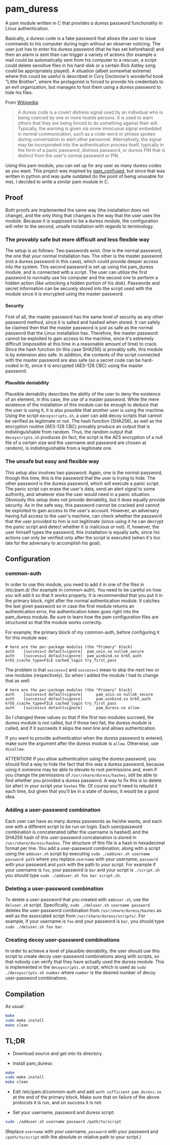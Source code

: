 # pam\_duress
A pam module written in C that provides a duress password functionality in Linux authentication.

Basically, a duress code is a fake password that allows the user to issue commands to his computer during login without an observer noticing. The user just has to enter his duress password (that he has set beforehand) and then an alarm is sent than can trigger a variety of actions (for example a mail could be automatically sent from his computer to a rescuer, a script could delete sensitive files in his hard-disk or a certain Rick Astley song could be appropriately played). A situation (albeit somewhat extreme) where this could be useful is described in Cory Doctorow's wonderful book "Little Brother", where the protagonist is forced to provide his credentials to an evil organization, but manages to fool them using a duress password to hide his files.

From [Wikipedia](http://en.wikipedia.org/wiki/Duress_code):

>A duress code is a covert distress signal used by an individual who is being coerced by one or more hostile persons. It is used to warn others that they are being forced to do something against their will. Typically, the warning is given via some innocuous signal embedded in normal communication, such as a code-word or phrase spoken during conversation to alert other personnel. Alternatively, the signal may be incorporated into the authentication process itself, typically in the form of a panic password, distress password, or duress PIN that is distinct from the user's normal password or PIN.

Using this pam module, you can set up for any user as many duress codes as you want.
This project was inspired by [pam\_confused](https://code.google.com/p/confused/), but since that was written in python and was quite outdated (to the point of being unusable for me), I decided to write a similar pam module in C.

## Proof

Both proofs are implemented the same way (the installation does not change), and the only thing that changes is the way that the user uses the module. Because it is supposed to be a duress module, the configuration will refer to the second, unsafe installation with regards to terminology.

### The provably safe but more difficult and less flexible way

The setup is as follows: Two passwords exist. One is the normal password, the one that your normal installation has. The other is the master password (not a duress password in this case), which could provide deeper access into the system. This second password is set up using the pam\_duress module, and is connected with a script. The user can utilize the first password to normally use his computer and the second one to perform a hidden action (like unlocking a hidden portion of his disk). Passwords and secret information can be securely stored into the script used with the module since it is encrypted using the master password.

#### Security

First of all, the master password has the same level of security as any other password method, since it is salted and hashed when stored. It can safely be claimed then that the master password is just as safe as the normal password that the Linux installation has. Therefore, the master password cannot be exploited to gain access to the machine, since it's extremely difficult (impossible at this time in a reasonable amount of time) to crack. Since the hash function (in this case SHA256) is provably safe, this module is by extension also safe. In addition, the contents of the script connected with the master password are also safe (so a secret code can be hard-coded in it), since it is encrypted (AES-128 CBC) using the master password.

#### Plausible deniability

Plausible deniability describes the ability of the user to deny the existence of an element, in this case, the use of a master password. While the mere existence of the installation of this module can be enough to deduce that the user is using it, it is also possible that another user is using the machine. Using the script `decoyscripts.sh`, a user can add decoy scripts that cannot be verified as legitimate or not. The hash function (SHA256), as well as the encryption routine (AES-128 CBC) provably produce an output that is indistinguishable from random. Thus, the random output that `decoyscripts.sh` produces (in fact, the script is the AES encryption of a null file of a certain size and the username and password are chosen at random), is indistinguishable from a legitimate one.

### The unsafe but easy and flexible way

This setup also involves two password. Again, one is the normal password, though this time, this is the password that the user is trying to hide. The other password is the duress password, which will execute a panic script. The panic script can erase the user's data, send an alert signal to some authority, and whatever else the user would need in a panic situation. Obviously this setup does not provide deniability, but it does equally provide security. As in the safe way, this password cannot be cracked and cannot be exploited to gain access to the user's account. However, an adversary having full access to the user's machine, can check whether the password that the user provided to him is not legitimate (since using it he can decrypt the panic script and detect whether it is malicious or not). If, however, the user himself types the password, this installation is equally safe, since his actions can only be verified only after the script is executed (when it's too late for the adversary to accomplish his goal).


## Configuration

### common-auth
In order to use this module, you need to add it in one of the files in /etc/pam.d/ (for example in common-auth). You need to be careful on how you will add it so that it works properly. It is recommended that you put it in the primary block, right after the normal authentication module. It catches the last given password so in case the first module returns an authentication error, the authentication token goes right into the pam\_duress module.
Be sure to learn how the pam configuration files are structured so that the module works correctly.

For example, the primary block of my common-auth, before configuring it for this module was:

```
# here are the per-package modules (the "Primary" block)
auth	[success=2 default=ignore]	pam_unix.so nullok_secure
auth	[success=1 default=ignore]	pam_winbind.so krb5_auth krb5_ccache_type=FILE cached_login try_first_pass
```

The problem is that `success=2` and `success=1` mean to skip the next two or one modules (respectively). So when I added the module I had to change that as well:

```
# here are the per-package modules (the "Primary" block)
auth	[success=3 default=ignore]      pam_unix.so nullok_secure
auth	[success=2 default=ignore]      pam_winbind.so krb5_auth krb5_ccache_type=FILE cached_login try_first_pass
auth    [success=1 default=ignore]      pam_duress.so allow

```

So I changed these values so that if the first two modules succeed, the duress module is not called, but if those two fail, the duress module is called, and if it succeeds it skips the next line and allows authentication.

If you want to provide authentication when the duress password is entered, make sure the argument after the duress module is `allow`. Otherwise, use `disallow`.

ATTENTION! If you allow authentication using the duress password, you should find a way to hide the fact that this was a duress password, because using it someone may be able to elevate to root permissions and, even if you change the permissions of `/usr/share/duress/hashes`, still be able to find whether you provided a duress password. A way to fix this is to delete (or alter) in your script your `hashes` file. Of course you'll need to rebuild it each time, but given that you'll be in a state of duress, it would be a good idea.

### Adding a user-password combination

Each user can have as many duress passwords as he/she wants, and each one with a different script to be run on login. Each user/password combination is concatenated (after the username is hashed) and the SHA256 hash of this user-password concatenation is stored in `/usr/share/duress/hashes`. The structure of this file is a hash in hexadecimal format per line. You add a user-password combination, along with a script using the `adduser.sh` script by executing `sudo ./adduser.sh username password path` where you replace `username` with your username, `password` with your password and `path` with the path to your script. For example if your username is `foo`, your password is `bar` and your script is `./script.sh` you should type `sudo ./adduser.sh foo bar script.sh`.

### Deleting a user-password combination

To delete a user-password that you created with `adduser.sh`, use the `deluser.sh` script. Specifically, `sudo ./deluser.sh username password` deletes the user-password combination from `/usr/share/duress/hashes` as well as the associated script from `/usr/share/duress/scripts/`. For example, if your username is `foo` and your password is `bar`, you should type `sudo ./deluser.sh foo bar`.

### Creating decoy user-password combinations

In order to achieve a level of plausible deniability, the user should use this script to create decoy user-password combinations along with scripts, so that nobody can verify that they have actually used the duress module. This is implemented in the `decoyscripts.sh` script, which is used as `sudo ./decoyscripts.sh number` where `number` is the desired number of decoy user-password combinations.

## Compilation

As usual:
```bash
make
sudo make install
make clean
```

## TL;DR

* Download source and get into its directory.

* Install pam\_duress:
```bash
make
sudo make install
make clean
```

* Edit /etc/pam.d/common-auth and add `auth sufficient pam_duress.so` at the end of the primary block. Make sure that on failure of the above protocols it is run, and on success it is not.

* Set your username, password and duress script:
```bash
sudo ./adduser.sh username password /path/to/script
```
(Replace `username` with your username, `password` with your password and `/path/to/script` with the absolute or relative path to your script.)

